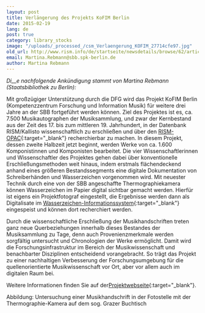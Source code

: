 ```yaml
---
layout: post
title: Verlängerung des Projekts KoFIM Berlin
date: 2015-02-19
lang: de
post: true
category: library_stocks
image: "/uploads/_processed_/csm_Verlaengerung_KOFIM_27714cfe97.jpg"
old_url: http://www.rism.info/de/startseite/newsdetails/browse/62/article/64/funding-renewed-for-kofim-berlin-project.html
email: Martina.Rebmann@sbb.spk-berlin.de
author: Martina Rebmann
---
```



_Di__e nachfolgende Ankündigung stammt von Martina Rebmann (Staatsbibliothek zu Berlin):_

Mit großzügiger Unterstützung durch die DFG wird das Projekt KoFIM Berlin (Kompetenzzentrum Forschung und Information Musik) für weitere drei Jahre an der SBB fortgeführt werden können. Ziel des Projektes ist es, ca. 7.500 Musikautographen der Musiksammlung, und zwar der Kernbestand aus der Zeit des 17. bis zum mittleren 19. Jahrhundert, in der Datenbank RISM/Kallisto wissenschaftlich zu erschließen und über den [RISM-OPAC](https://opac.rism.info/metaopac/start.do?View=rism){:target="_blank"} recherchierbar zu machen. In diesem Projekt, dessen zweite Halbzeit jetzt beginnt, werden Werke von ca. 1.600 Komponistinnen und Komponisten bearbeitet. Die vier Wissenschaftlerinnen und Wissenschaftler des Projektes gehen dabei über konventionelle Erschließungsmethoden weit hinaus, indem erstmals flächendeckend anhand eines größeren Bestandssegments eine digitale Dokumentation von Schreiberhänden und Wasserzeichen vorgenommen wird. Mit neuester Technik durch eine von der SBB angeschaffte Thermographiekamera können Wasserzeichen im Papier digital sichtbar gemacht werden. Hierfür ist eigens ein Projektfotograf eingestellt, die Ergebnisse werden dann als Digitalisate im [Wasserzeichen-Informationssystem](http://www.wasserzeichen-online.de/wzis/index.php){:target="_blank"} eingespeist und können dort recherchiert werden.

Durch die wissenschaftliche Erschließung der Musikhandschriften treten ganz neue Querbeziehungen innerhalb dieses Bestandes der Musiksammlung zu Tage, denn auch Provenienzmerkmale werden sorgfältig untersucht und Chronologien der Werke ermöglicht. Damit wird die Forschungsinfrastruktur im Bereich der Musikwissenschaft und benachbarter Disziplinen entscheidend vorangebracht. So trägt das Projekt zu einer nachhaltigen Verbesserung der Forschungsumgebung für die quellenorientierte Musikwissenschaft vor Ort, aber vor allem auch im digitalen Raum bei.

Weitere Informationen finden Sie auf der[Projektwebseite](http://staatsbibliothek-berlin.de/die-staatsbibliothek/abteilungen/musik/projekte/dfg-projekt-kofim-berlin/){:target="_blank"}.



Abbildung: Untersuchung einer Musikhandschrift in der Fotostelle mit der Thermographie-Kamera auf dem sog. Grazer Buchtisch



<script type="text/javascript">var switchTo5x=true;</script><script type="text/javascript" src="http://w.sharethis.com/button/buttons.js"></script><script type="text/javascript">stLight.options({publisher: "9b601438-1ce1-49d8-bfd7-9cff5df54c17", doNotHash: false, doNotCopy: false, hashAddressBar: false});</script>